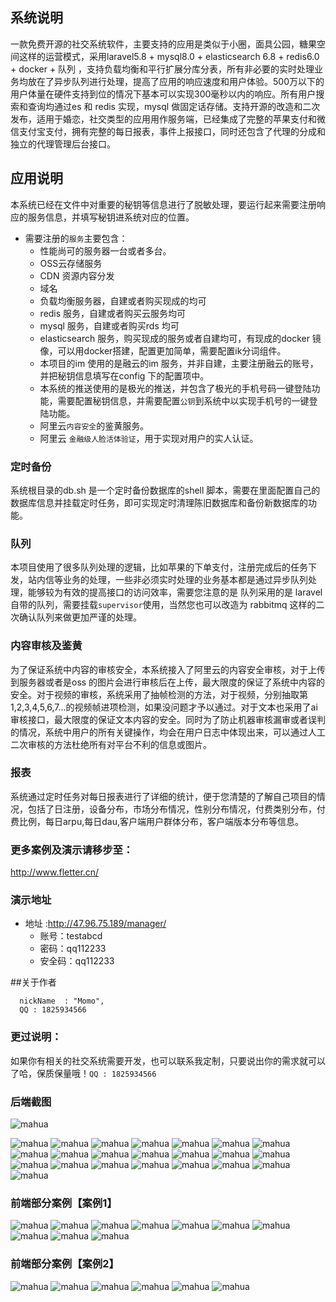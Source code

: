 ## 系统说明
一款免费开源的社交系统软件，主要支持的应用是类似于小圈，面具公园，糖果空间这样的运营模式，采用laravel5.8 + mysql8.0 + elasticsearch 6.8 + redis6.0 + docker + 队列 ，支持负载均衡和平行扩展分库分表，所有非必要的实时处理业务均放在了异步队列进行处理，提高了应用的响应速度和用户体验。500万以下的用户体量在硬件支持到位的情况下基本可以实现300毫秒以内的响应。所有用户搜索和查询均通过es 和 redis 实现，mysql 做固定话存储。支持开源的改造和二次发布，适用于婚恋，社交类型的应用用作服务端，已经集成了完整的苹果支付和微信支付宝支付，拥有完整的每日报表，事件上报接口，同时还包含了代理的分成和独立的代理管理后台接口。
## 应用说明

本系统已经在文件中对重要的秘钥等信息进行了脱敏处理，要运行起来需要注册响应的服务信息，并填写秘钥进系统对应的位置。

* 需要注册的`服务`主要包含：
    * 性能尚可的服务器一台或者多台。
    * OSS云存储服务
    * CDN 资源内容分发
    * 域名
    * 负载均衡服务器，自建或者购买现成的均可
    * redis 服务，自建或者购买云服务均可
    * mysql 服务，自建或者购买rds 均可
    * elasticsearch 服务，购买现成的服务或者自建均可，有现成的docker 镜像，可以用docker搭建，配置更加简单，需要配置ik分词组件。
    * 本项目的im 使用的是融云的im 服务，并非自建，主要注册融云的账号，并把秘钥信息填写在config 下的配置项中。
    * 本系统的推送使用的是极光的推送，并包含了极光的手机号码一键登陆功能，需要配置秘钥信息，并需要配置`公钥`到系统中以实现手机号的一键登陆功能。
    * 阿里云`内容安全`的鉴黄服务。
    * 阿里云 `金融级人脸活体验证`，用于实现对用户的实人认证。


### 定时备份
系统根目录的db.sh 是一个定时备份数据库的shell 脚本，需要在里面配置自己的数据库信息并挂载定时任务，即可实现定时清理陈旧数据库和备份新数据库的功能。

### 队列
本项目使用了很多队列处理的逻辑，比如苹果的下单支付，注册完成后的任务下发，站内信等业务的处理，一些非必须实时处理的业务基本都是通过异步队列处理，能够较为有效的提高接口的访问效率，需要您注意的是 队列采用的是 laravel 自带的队列，需要挂载`supervisor`使用，当然您也可以改造为 rabbitmq 这样的二次确认队列来做更加严谨的处理。

### 内容审核及鉴黄
为了保证系统中内容的审核安全，本系统接入了阿里云的内容安全审核，对于上传到服务器或者是oss 的图片会进行审核后在上传，最大限度的保证了系统中内容的安全。对于视频的审核，系统采用了抽帧检测的方法，对于视频，分别抽取第1,2,3,4,5,6,7...的视频帧进项检测，如果没问题才予以通过。对于文本也采用了ai 审核接口，最大限度的保证文本内容的安全。同时为了防止机器审核漏审或者误判的情况，系统中用户的所有关键操作，均会在用户日志中体现出来，可以通过人工二次审核的方法杜绝所有对平台不利的信息或图片。

### 报表
系统通过定时任务对每日报表进行了详细的统计，便于您清楚的了解自己项目的情况，包括了日注册，设备分布，市场分布情况，性别分布情况，付费类别分布，付费比例，每日arpu,每日dau,客户端用户群体分布，客户端版本分布等信息。

### 更多案例及演示请移步至：
http://www.fletter.cn/

### 演示地址
* 地址 :http://47.96.75.189/manager/
  * 账号：testabcd
  * 密码：qq112233
  * 安全码：qq112233

##关于作者

```
  nickName  : "Momo",
  QQ : 1825934566
```

### 更过说明：
如果你有相关的社交系统需要开发，也可以联系我定制，只要说出你的需求就可以了哈，保质保量哦！`QQ : 1825934566`

### 后端截图
![mahua](https://youmicp.oss-cn-hangzhou.aliyuncs.com/album/2022/0411/1.png)

![mahua](https://youmicp.oss-cn-hangzhou.aliyuncs.com/album/2022/0411/2.png)
![mahua](https://youmicp.oss-cn-hangzhou.aliyuncs.com/album/2022/0411/3.png)
![mahua](https://youmicp.oss-cn-hangzhou.aliyuncs.com/album/2022/0411/4.png)
![mahua](https://youmicp.oss-cn-hangzhou.aliyuncs.com/album/2022/0411/5.png)
![mahua](https://youmicp.oss-cn-hangzhou.aliyuncs.com/album/2022/0411/6.png)
![mahua](https://youmicp.oss-cn-hangzhou.aliyuncs.com/album/2022/0411/7.png)
![mahua](https://youmicp.oss-cn-hangzhou.aliyuncs.com/album/2022/0411/8.png)
![mahua](https://youmicp.oss-cn-hangzhou.aliyuncs.com/album/2022/0411/9.png)
![mahua](https://youmicp.oss-cn-hangzhou.aliyuncs.com/album/2022/0411/10.png)
![mahua](https://youmicp.oss-cn-hangzhou.aliyuncs.com/album/2022/0411/11.png)
![mahua](https://youmicp.oss-cn-hangzhou.aliyuncs.com/album/2022/0411/12.png)
![mahua](https://youmicp.oss-cn-hangzhou.aliyuncs.com/album/2022/0411/13.png)
![mahua](https://youmicp.oss-cn-hangzhou.aliyuncs.com/album/2022/0411/14.png)
![mahua](https://youmicp.oss-cn-hangzhou.aliyuncs.com/album/2022/0411/15.png)
![mahua](https://youmicp.oss-cn-hangzhou.aliyuncs.com/album/2022/0411/16.png)
![mahua](https://youmicp.oss-cn-hangzhou.aliyuncs.com/album/2022/0411/17.png)
![mahua](https://youmicp.oss-cn-hangzhou.aliyuncs.com/album/2022/0411/18.png)
![mahua](https://youmicp.oss-cn-hangzhou.aliyuncs.com/album/2022/0411/19.png)
![mahua](https://youmicp.oss-cn-hangzhou.aliyuncs.com/album/2022/0411/20.png)
![mahua](https://youmicp.oss-cn-hangzhou.aliyuncs.com/album/2022/0411/21.png)
![mahua](https://youmicp.oss-cn-hangzhou.aliyuncs.com/album/2022/0411/22.png)
![mahua](https://youmicp.oss-cn-hangzhou.aliyuncs.com/album/2022/0411/23.png)

### 前端部分案例【案例1】
![mahua](https://youmicp.oss-cn-hangzhou.aliyuncs.com/album/2022/0528/1.png)
![mahua](https://youmicp.oss-cn-hangzhou.aliyuncs.com/album/2022/0528/2.png)
![mahua](https://youmicp.oss-cn-hangzhou.aliyuncs.com/album/2022/0528/3.png)
![mahua](https://youmicp.oss-cn-hangzhou.aliyuncs.com/album/2022/0528/4.png)
![mahua](https://youmicp.oss-cn-hangzhou.aliyuncs.com/album/2022/0528/5.png)
![mahua](https://youmicp.oss-cn-hangzhou.aliyuncs.com/album/2022/0528/6.png)
![mahua](https://youmicp.oss-cn-hangzhou.aliyuncs.com/album/2022/0528/7.png)
![mahua](https://youmicp.oss-cn-hangzhou.aliyuncs.com/album/2022/0528/8.png)
![mahua](https://youmicp.oss-cn-hangzhou.aliyuncs.com/album/2022/0528/9.png)
![mahua](https://youmicp.oss-cn-hangzhou.aliyuncs.com/album/2022/0528/10.png)

### 前端部分案例【案例2】
![mahua](https://youmicp.oss-cn-hangzhou.aliyuncs.com/album/2022/0530/1.png)
![mahua](https://youmicp.oss-cn-hangzhou.aliyuncs.com/album/2022/0530/2.png)
![mahua](https://youmicp.oss-cn-hangzhou.aliyuncs.com/album/2022/0530/3.png)
![mahua](https://youmicp.oss-cn-hangzhou.aliyuncs.com/album/2022/0530/4.png)
![mahua](https://youmicp.oss-cn-hangzhou.aliyuncs.com/album/2022/0530/5.png)
![mahua](https://youmicp.oss-cn-hangzhou.aliyuncs.com/album/2022/0530/6.png)
